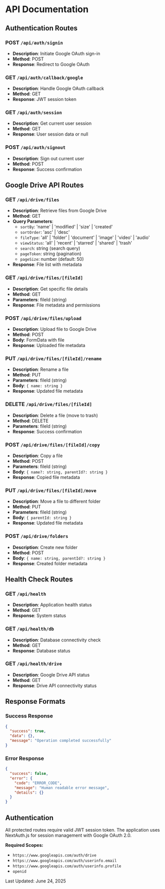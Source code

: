 # API Documentation

## Authentication Routes

### POST `/api/auth/signin`
- **Description**: Initiate Google OAuth sign-in
- **Method**: POST
- **Response**: Redirect to Google OAuth

### GET `/api/auth/callback/google`
- **Description**: Handle Google OAuth callback
- **Method**: GET
- **Response**: JWT session token

### GET `/api/auth/session`
- **Description**: Get current user session
- **Method**: GET
- **Response**: User session data or null

### POST `/api/auth/signout`
- **Description**: Sign out current user
- **Method**: POST
- **Response**: Success confirmation

## Google Drive API Routes

### GET `/api/drive/files`
- **Description**: Retrieve files from Google Drive
- **Method**: GET
- **Query Parameters**:
  - `sortBy`: 'name' | 'modified' | 'size' | 'created'
  - `sortOrder`: 'asc' | 'desc'
  - `fileType`: 'all' | 'folder' | 'document' | 'image' | 'video' | 'audio'
  - `viewStatus`: 'all' | 'recent' | 'starred' | 'shared' | 'trash'
  - `search`: string (search query)
  - `pageToken`: string (pagination)
  - `pageSize`: number (default: 50)
- **Response**: File list with metadata

### GET `/api/drive/files/[fileId]`
- **Description**: Get specific file details
- **Method**: GET
- **Parameters**: fileId (string)
- **Response**: File metadata and permissions

### POST `/api/drive/files/upload`
- **Description**: Upload file to Google Drive
- **Method**: POST
- **Body**: FormData with file
- **Response**: Uploaded file metadata

### PUT `/api/drive/files/[fileId]/rename`
- **Description**: Rename a file
- **Method**: PUT
- **Parameters**: fileId (string)
- **Body**: `{ name: string }`
- **Response**: Updated file metadata

### DELETE `/api/drive/files/[fileId]`
- **Description**: Delete a file (move to trash)
- **Method**: DELETE
- **Parameters**: fileId (string)
- **Response**: Success confirmation

### POST `/api/drive/files/[fileId]/copy`
- **Description**: Copy a file
- **Method**: POST
- **Parameters**: fileId (string)
- **Body**: `{ name?: string, parentId?: string }`
- **Response**: Copied file metadata

### PUT `/api/drive/files/[fileId]/move`
- **Description**: Move a file to different folder
- **Method**: PUT
- **Parameters**: fileId (string)
- **Body**: `{ parentId: string }`
- **Response**: Updated file metadata

### POST `/api/drive/folders`
- **Description**: Create new folder
- **Method**: POST
- **Body**: `{ name: string, parentId?: string }`
- **Response**: Created folder metadata

## Health Check Routes

### GET `/api/health`
- **Description**: Application health status
- **Method**: GET
- **Response**: System status

### GET `/api/health/db`
- **Description**: Database connectivity check
- **Method**: GET
- **Response**: Database status

### GET `/api/health/drive`
- **Description**: Google Drive API status
- **Method**: GET
- **Response**: Drive API connectivity status

## Response Formats

### Success Response
```json
{
  "success": true,
  "data": {},
  "message": "Operation completed successfully"
}
```

### Error Response
```json
{
  "success": false,
  "error": {
    "code": "ERROR_CODE",
    "message": "Human readable error message",
    "details": {}
  }
}
```

## Authentication

All protected routes require valid JWT session token. The application uses NextAuth.js for session management with Google OAuth 2.0.

**Required Scopes:**
- `https://www.googleapis.com/auth/drive`
- `https://www.googleapis.com/auth/userinfo.email`
- `https://www.googleapis.com/auth/userinfo.profile`
- `openid`

Last Updated: June 24, 2025